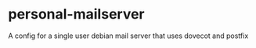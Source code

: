personal-mailserver
===================

A config for a single user debian mail server that uses dovecot and postfix
